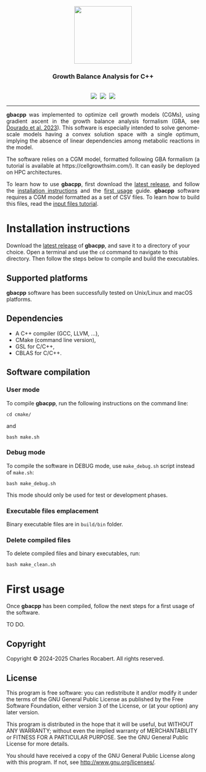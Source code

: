 <p align="center">
  <img src="https://github.com/user-attachments/assets/b60abce0-b7a2-4790-a3dc-7d059c8f37da" width=150 />
</p>
<h3 align="center">Growth Balance Analysis for C++</h3>

<p align="center">
<br />
<a href="https://github.com/charlesrocabert/gbacpp/releases/latest"><img src="https://img.shields.io/github/release/charlesrocabert/gbacpp/all.svg" /></a>&nbsp;
<a href="https://github.com/charlesrocabert/gbacpp/actions/workflows/cmake-multi-platform.yml"><img src="https://github.com/charlesrocabert/gbacpp/actions/workflows/cmake-multi-platform.yml/badge.svg" /></a>&nbsp;
<a href="https://github.com/charlesrocabert/gbacpp/LICENSE.html"><img src="https://img.shields.io/badge/License-GPLv3-blue.svg" /></a>
</p>

-----------------

<p align="justify">
<strong>gbacpp</strong> was implemented to optimize cell growth models (CGMs), using gradient ascent in the growth balance analysis formalism (GBA, see <a href="https://doi.org/10.1371/journal.pcbi.1011156" target="_blank">Dourado et al. 2023</a>).
This software is especially intended to solve genome-scale models having a convex solution space with a single optimum, implying the absence of linear dependencies among metabolic reactions in the model.
</p>

<p align="justify">
The software relies on a CGM model, formatted following GBA formalism (a tutorial is available at https://cellgrowthsim.com/). It can easily be deployed on HPC architectures.
</p>

<p align="justify">
To learn how to use <strong>gbacpp</strong>, first download the <a href="https://github.com/charlesrocabert/gbacpp/releases/latest">latest release</a>, and follow the <a href="installation_instructions">installation instructions</a> and the <a href="first_usage">first usage</a> guide. <strong>gbacpp</strong> software requires a CGM model formatted as a set of CSV files. To learn how to build this files, read the <a href="https://github.com/charlesrocabert/gbacpp/blob/master/INPUT_FILES_TUTORIAL.md">input files tutorial</a>.
</p>

# Installation instructions <a name="installation_instructions"></a>
Download the <a href="https://github.com/charlesrocabert/gbacpp/releases/latest">latest release</a> of <strong>gbacpp</strong>, and save it to a directory of your choice. Open a terminal and use the <code>cd</code> command to navigate to this directory. Then follow the steps below to compile and build the executables.

## Supported platforms <a name="supported_platforms"></a>
<strong>gbacpp</strong> software has been successfully tested on Unix/Linux and macOS platforms.

## Dependencies <a name="dependencies"></a>
* A C++ compiler (GCC, LLVM, ...),
* CMake (command line version),
* GSL for C/C++,
* CBLAS for C/C++.

## Software compilation <a name="software_compilation"></a>

### User mode
To compile <strong>gbacpp</strong>, run the following instructions on the command line:

    cd cmake/

and

    bash make.sh

### Debug mode
To compile the software in DEBUG mode, use <code>make_debug.sh</code> script instead of <code>make.sh</code>:

    bash make_debug.sh

This mode should only be used for test or development phases.

### Executable files emplacement
Binary executable files are in <code>build/bin</code> folder.

### Delete compiled files
To delete compiled files and binary executables, run:

    bash make_clean.sh
    
# First usage <a name="first_usage"></a>
Once <strong>gbacpp</strong> has been compiled, follow the next steps for a first usage of the software.

TO DO.

## Copyright <a name="copyright"></a>
Copyright © 2024-2025 Charles Rocabert. All rights reserved.

## License <a name="license"></a>
This program is free software: you can redistribute it and/or modify it under the terms of the GNU General Public License as published by the Free Software Foundation, either version 3 of the License, or (at your option) any later version.

This program is distributed in the hope that it will be useful, but WITHOUT ANY WARRANTY; without even the implied warranty of MERCHANTABILITY or FITNESS FOR A PARTICULAR PURPOSE. See the GNU General Public License for more details.

You should have received a copy of the GNU General Public License along with this program. If not, see http://www.gnu.org/licenses/.
